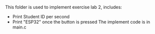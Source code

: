 This folder is used to implement exercise lab 2, includes:
- Print Student ID per second 
- Print "ESP32" once the button is pressed
The implement code is in main.c